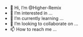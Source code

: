- 👋 Hi, I’m @Higher-Remix
- 👀 I’m interested in ...
- 🌱 I’m currently learning ...
- 💞️ I’m looking to collaborate on ...
- 📫 How to reach me ...

<!---
Higher-Remix = Link Go to Youtube https://www.youtube.com/channel/UCAMf24uv9_knQ6oJsK00NNA
--->
